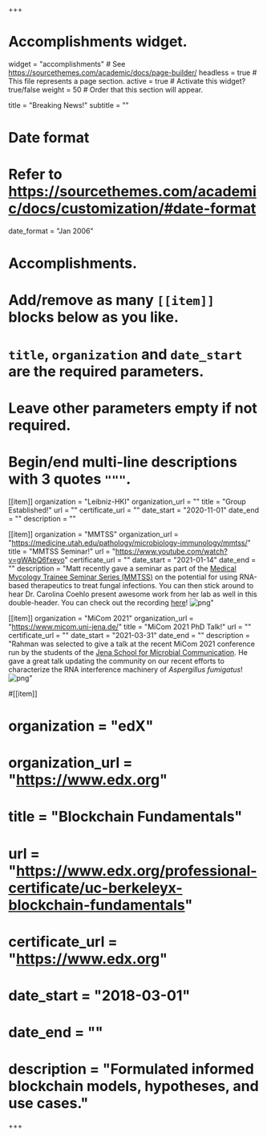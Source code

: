 +++
# Accomplishments widget.
widget = "accomplishments"  # See https://sourcethemes.com/academic/docs/page-builder/
headless = true  # This file represents a page section.
active = true  # Activate this widget? true/false
weight = 50  # Order that this section will appear.

title = "Breaking News!"
subtitle = ""

# Date format
#   Refer to https://sourcethemes.com/academic/docs/customization/#date-format
date_format = "Jan 2006"

# Accomplishments.
#   Add/remove as many `[[item]]` blocks below as you like.
#   `title`, `organization` and `date_start` are the required parameters.
#   Leave other parameters empty if not required.
#   Begin/end multi-line descriptions with 3 quotes `"""`.

[[item]]
  organization = "Leibniz-HKI"
  organization_url = ""
  title = "Group Established!"
  url = ""
  certificate_url = ""
  date_start = "2020-11-01"
  date_end = ""
  description = ""

[[item]]
  organization = "MMTSS"
  organization_url = "https://medicine.utah.edu/pathology/microbiology-immunology/mmtss/"
  title = "MMTSS Seminar!"
  url = "https://www.youtube.com/watch?v=gWAbQ6fxeyo"
  certificate_url = ""
  date_start = "2021-01-14"
  date_end = ""
  description = "Matt recently gave a seminar as part of the [Medical Mycology Trainee Seminar Series (MMTSS)](https://medicine.utah.edu/pathology/microbiology-immunology/mmtss/) on the potential for using RNA-based therapeutics to treat fungal infections. You can then stick around to hear Dr. Carolina Coehlo present awesome work from her lab as well in this double-header. You can check out the recording  [here](https://www.youtube.com/watch?v=gWAbQ6fxeyo)! ![png](accomplishments_1.png)"

[[item]]
  organization = "MiCom 2021"
  organization_url = "https://www.micom.uni-jena.de/"
  title = "MiCom 2021 PhD Talk!"
  url = ""
  certificate_url = ""
  date_start = "2021-03-31"
  date_end = ""
  description = "Rahman was selected to give a talk at the recent MiCom 2021 conference run by the students of the [Jena School for Microbial Communication](https://www.jsmc-phd.de/). He gave a great talk updating the community on our recent efforts to characterize the RNA interference machinery of *Aspergillus fumigatus*! ![png](RahmanMiCom.png)"

#[[item]]
#  organization = "edX"
#  organization_url = "https://www.edx.org"
#  title = "Blockchain Fundamentals"
#  url = "https://www.edx.org/professional-certificate/uc-berkeleyx-blockchain-fundamentals"
#  certificate_url = "https://www.edx.org"
#  date_start = "2018-03-01"
#  date_end = ""
#  description = "Formulated informed blockchain models, hypotheses, and use cases."
  


+++
